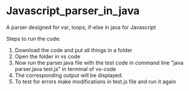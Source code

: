 # Javascript_parser_in_java
A parser designed for var, loops, if-else in java for Javascript

Steps to run the code:<br />
 1. Download the code and put all things in a folder <br />
 2. Open the folder in vs code <br />
 3. Now run the parser.java file with the test code in command line "java parser.java test.js" in terminal of vs-code <br />
 4. The corresponding output will be displayed. <br />
 5. To test for errors make modifications in test.js file and run it again
